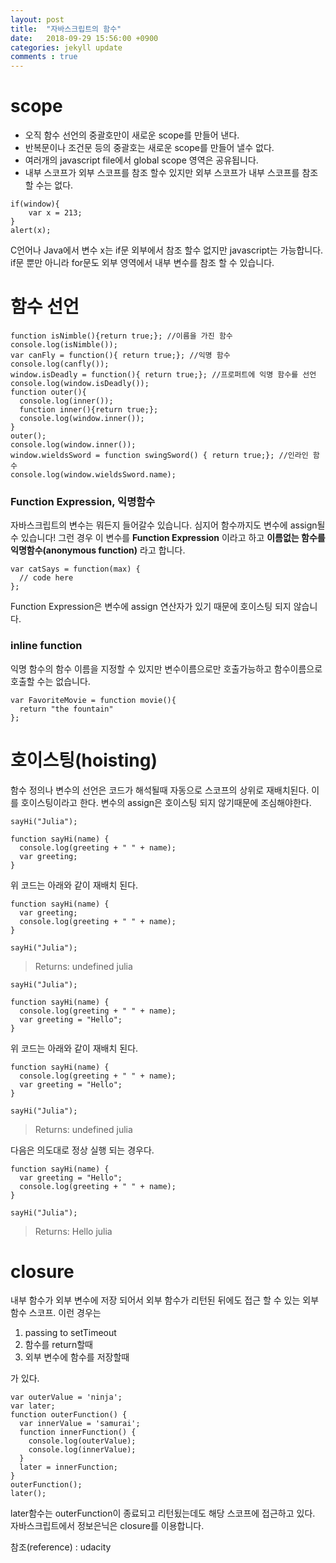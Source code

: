 ```yaml
---
layout: post
title:  "자바스크립트의 함수"
date:   2018-09-29 15:56:00 +0900
categories: jekyll update
comments : true
---
```


# scope

* 오직 함수 선언의 중괄호만이 새로운 scope를 만들어 낸다.
* 반복문이나 조건문 등의 중괄호는 새로운 scope를 만들어 낼수 없다.
* 여러개의 javascript file에서 global scope 영역은 공유됩니다.
* 내부 스코프가 외부 스코프를 참조 할수 있지만 외부 스코프가 내부 스코프를 참조 할 수는 없다.

```
if(window){
    var x = 213;
}
alert(x);
```

C언어나 Java에서 변수 x는 if문 외부에서 참조 할수 없지만 javascript는 가능합니다. if문 뿐만 아니라 for문도 외부 영역에서 내부 변수를 참조 할 수 있습니다.

# 함수 선언

```
function isNimble(){return true;}; //이름을 가진 함수
console.log(isNimble());
var canFly = function(){ return true;}; //익명 함수
console.log(canfly());
window.isDeadly = function(){ return true;}; //프로퍼트에 익명 함수를 선언
console.log(window.isDeadly());
function outer(){
  console.log(inner());
  function inner(){return true;};
  console.log(window.inner());
}
outer();
console.log(window.inner());
window.wieldsSword = function swingSword() { return true;}; //인라인 함수
console.log(window.wieldsSword.name);
```

### Function Expression, 익명함수

자바스크립트의 변수는 뭐든지 들어갈수 있습니다. 심지어 함수까지도 변수에 assign될수 있습니다! 그런 경우 이 변수를 **Function Expression** 이라고 하고 **이름없는 함수를 익명함수(anonymous function)** 라고 합니다.

```
var catSays = function(max) {
  // code here
};
```

Function Expression은 변수에 assign 연산자가 있기 때문에 호이스팅 되지 않습니다.

### inline function

익명 함수의 함수 이름을 지정할 수 있지만 변수이름으로만 호출가능하고 함수이름으로 호출할 수는 없습니다.
```
var FavoriteMovie = function movie(){
  return "the fountain"
};
```

# 호이스팅(hoisting)

함수 정의나 변수의 선언은 코드가 해석될때 자동으로 스코프의 상위로 재배치된다. 이를 호이스팅이라고 한다. 변수의 assign은 호이스팅 되지 않기때문에 조심해야한다.
```
sayHi("Julia");

function sayHi(name) {
  console.log(greeting + " " + name);
  var greeting;
}
```
위 코드는 아래와 같이 재배치 된다.
```
function sayHi(name) {
  var greeting;
  console.log(greeting + " " + name);
}

sayHi("Julia");
```
>Returns: undefined julia

```
sayHi("Julia");

function sayHi(name) {
  console.log(greeting + " " + name);
  var greeting = "Hello";
}
```
위 코드는 아래와 같이 재배치 된다.
```
function sayHi(name) {
  console.log(greeting + " " + name);
  var greeting = "Hello";
}

sayHi("Julia");
```
>Returns: undefined julia

다음은 의도대로 정상 실행 되는 경우다.
```
function sayHi(name) {
  var greeting = "Hello";
  console.log(greeting + " " + name);
}

sayHi("Julia");
```
>Returns: Hello julia

# closure

내부 함수가 외부 변수에 저장 되어서 외부 함수가 리턴된 뒤에도 접근 할 수 있는 외부 함수 스코프.
이런 경우는
1. passing to setTimeout
2. 함수를 return할때
3. 외부 변수에 함수를 저장할때

가 있다.
```
var outerValue = 'ninja';
var later;
function outerFunction() {
  var innerValue = 'samurai';
  function innerFunction() {
    console.log(outerValue);
    console.log(innerValue);
  }
  later = innerFunction;
}
outerFunction();
later();
```
later함수는 outerFunction이 종료되고 리턴됬는데도 해당 스코프에 접근하고 있다. 자바스크립트에서 정보은닉은 closure를 이용합니다.




참조(reference) : udacity
